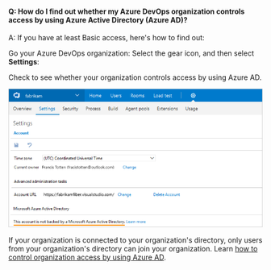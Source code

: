 #### Q:  How do I find out whether my Azure DevOps organization controls access by using Azure Active Directory (Azure AD)?

A:	If you have at least Basic access, here's how to find out:

Go your Azure DevOps organization: Select the gear icon, and then select **Settings**:

Check to see whether your organization controls access by using Azure AD.

![Go to Settings, and then check for a connected directory](_img/organization-check-connected-azure-ad-new-ui.png)

If your organization is connected to your organization's directory, only users from your organization's directory can join your organization. Learn [how to control organization access by using Azure AD](/vsts/organizations/accounts/add-users-to-aad). 
